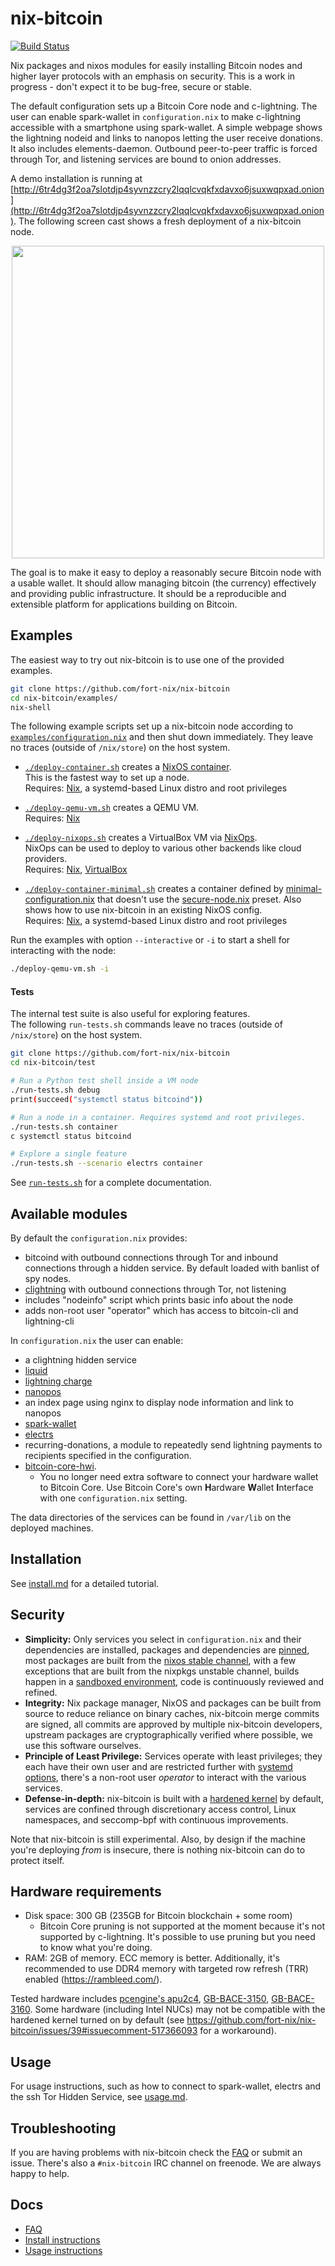 nix-bitcoin
===

[![Build Status](https://travis-ci.org/fort-nix/nix-bitcoin.svg?branch=master)](https://travis-ci.org/fort-nix/nix-bitcoin)

Nix packages and nixos modules for easily installing Bitcoin nodes and higher layer protocols with an emphasis on security.
This is a work in progress - don't expect it to be bug-free, secure or stable.

The default configuration sets up a Bitcoin Core node and c-lightning. The user can enable spark-wallet in `configuration.nix` to make c-lightning accessible with a smartphone using spark-wallet.
A simple webpage shows the lightning nodeid and links to nanopos letting the user receive donations.
It also includes elements-daemon.
Outbound peer-to-peer traffic is forced through Tor, and listening services are bound to onion addresses.

A demo installation is running at [http://6tr4dg3f2oa7slotdjp4syvnzzcry2lqqlcvqkfxdavxo6jsuxwqpxad.onion](http://6tr4dg3f2oa7slotdjp4syvnzzcry2lqqlcvqkfxdavxo6jsuxwqpxad.onion).
The following screen cast shows a fresh deployment of a nix-bitcoin node.

<p align="center">
  <a href="https://asciinema.org/a/223630/?speed=2&autoplay=1"><img src="https://asciinema.org/a/223630.png" height="500"></a>
</p>



The goal is to make it easy to deploy a reasonably secure Bitcoin node with a usable wallet.
It should allow managing bitcoin (the currency) effectively and providing public infrastructure.
It should be a reproducible and extensible platform for applications building on Bitcoin.

Examples
---
The easiest way to try out nix-bitcoin is to use one of the provided examples.

```bash
git clone https://github.com/fort-nix/nix-bitcoin
cd nix-bitcoin/examples/
nix-shell
```

The following example scripts set up a nix-bitcoin node according to [`examples/configuration.nix`](examples/configuration.nix) and then
shut down immediately. They leave no traces (outside of `/nix/store`) on the host system.

- [`./deploy-container.sh`](examples/deploy-container.sh) creates a [NixOS container](https://github.com/erikarvstedt/extra-container).\
  This is the fastest way to set up a node.\
  Requires: [Nix](https://nixos.org/), a systemd-based Linux distro and root privileges

- [`./deploy-qemu-vm.sh`](examples/deploy-qemu-vm.sh) creates a QEMU VM.\
  Requires: [Nix](https://nixos.org/nix/)

- [`./deploy-nixops.sh`](examples/deploy-nixops.sh) creates a VirtualBox VM via [NixOps](https://github.com/NixOS/nixops).\
  NixOps can be used to deploy to various other backends like cloud providers.\
  Requires: [Nix](https://nixos.org/nix/), [VirtualBox](https://www.virtualbox.org)

- [`./deploy-container-minimal.sh`](examples/deploy-container-minimal.sh) creates a
  container defined by [minimal-configuration.nix](examples/minimal-configuration.nix) that
  doesn't use the [secure-node.nix](modules/presets/secure-node.nix) preset.
  Also shows how to use nix-bitcoin in an existing NixOS config.\
  Requires: [Nix](https://nixos.org/), a systemd-based Linux distro and root privileges

Run the examples with option `--interactive` or `-i` to start a shell for interacting with
the node:
```bash
./deploy-qemu-vm.sh -i
```

#### Tests
The internal test suite is also useful for exploring features.\
The following `run-tests.sh` commands leave no traces (outside of `/nix/store`) on
the host system.

```bash
git clone https://github.com/fort-nix/nix-bitcoin
cd nix-bitcoin/test

# Run a Python test shell inside a VM node
./run-tests.sh debug
print(succeed("systemctl status bitcoind"))

# Run a node in a container. Requires systemd and root privileges.
./run-tests.sh container
c systemctl status bitcoind

# Explore a single feature
./run-tests.sh --scenario electrs container
```
See [`run-tests.sh`](test/run-tests.sh) for a complete documentation.

Available modules
---
By default the `configuration.nix` provides:
* bitcoind with outbound connections through Tor and inbound connections through a hidden service. By default loaded with banlist of spy nodes.
* [clightning](https://github.com/ElementsProject/lightning) with outbound connections through Tor, not listening
* includes "nodeinfo" script which prints basic info about the node
* adds non-root user "operator" which has access to bitcoin-cli and lightning-cli

In `configuration.nix` the user can enable:
* a clightning hidden service
* [liquid](https://github.com/elementsproject/elements)
* [lightning charge](https://github.com/ElementsProject/lightning-charge)
* [nanopos](https://github.com/ElementsProject/nanopos)
* an index page using nginx to display node information and link to nanopos
* [spark-wallet](https://github.com/shesek/spark-wallet)
* [electrs](https://github.com/romanz/electrs)
* recurring-donations, a module to repeatedly send lightning payments to recipients specified in the configuration.
* [bitcoin-core-hwi](https://github.com/bitcoin-core/HWI).
  * You no longer need extra software to connect your hardware wallet to Bitcoin Core. Use Bitcoin Core's own **H**ardware **W**allet **I**nterface with one `configuration.nix` setting.

The data directories of the services can be found in `/var/lib` on the deployed machines.

Installation
---
See [install.md](docs/install.md) for a detailed tutorial.

Security
---
* **Simplicity:** Only services you select in `configuration.nix` and their dependencies are installed, packages and dependencies are [pinned](pkgs/nixpkgs-pinned.nix), most packages are built from the [nixos stable channel](https://github.com/NixOS/nixpkgs-channels/tree/nixos-19.03), with a few exceptions that are built from the nixpkgs unstable channel, builds happen in a [sandboxed environment](https://nixos.org/nix/manual/), code is continuously reviewed and refined.
* **Integrity:** Nix package manager, NixOS and packages can be built from source to reduce reliance on binary caches, nix-bitcoin merge commits are signed, all commits are approved by multiple nix-bitcoin developers, upstream packages are cryptographically verified where possible, we use this software ourselves.
* **Principle of Least Privilege:** Services operate with least privileges; they each have their own user and are restricted further with [systemd options](modules/nix-bitcoin-services.nix), there's a non-root user *operator* to interact with the various services.
* **Defense-in-depth:** nix-bitcoin is built with a [hardened kernel](https://github.com/NixOS/nixpkgs/blob/master/nixos/modules/profiles/hardened.nix) by default, services are confined through discretionary access control, Linux namespaces, and seccomp-bpf with continuous improvements.

Note that nix-bitcoin is still experimental.
Also, by design if the machine you're deploying *from* is insecure, there is nothing nix-bitcoin can do to protect itself.

Hardware requirements
---
* Disk space: 300 GB (235GB for Bitcoin blockchain + some room)
  * Bitcoin Core pruning is not supported at the moment because it's not supported by c-lightning. It's possible to use pruning but you need to know what you're doing.
* RAM: 2GB of memory. ECC memory is better. Additionally, it's recommended to use DDR4 memory with targeted row refresh (TRR) enabled (https://rambleed.com/).

Tested hardware includes [pcengine's apu2c4](https://pcengines.ch/apu2c4.htm), [GB-BACE-3150](https://www.gigabyte.com/Mini-PcBarebone/GB-BACE-3150-rev-10), [GB-BACE-3160](https://www.gigabyte.com/de/Mini-PcBarebone/GB-BACE-3160-rev-10#ov).
Some hardware (including Intel NUCs) may not be compatible with the hardened kernel turned on by default (see https://github.com/fort-nix/nix-bitcoin/issues/39#issuecomment-517366093 for a workaround).

Usage
---
For usage instructions, such as how to connect to spark-wallet, electrs and the ssh Tor Hidden Service, see [usage.md](docs/usage.md).

Troubleshooting
---
If you are having problems with nix-bitcoin check the [FAQ](docs/faq.md) or submit an issue.
There's also a `#nix-bitcoin` IRC channel on freenode.
We are always happy to help.

Docs
---
* [FAQ](docs/faq.md)
* [Install instructions](docs/install.md)
* [Usage instructions](docs/usage.md)
